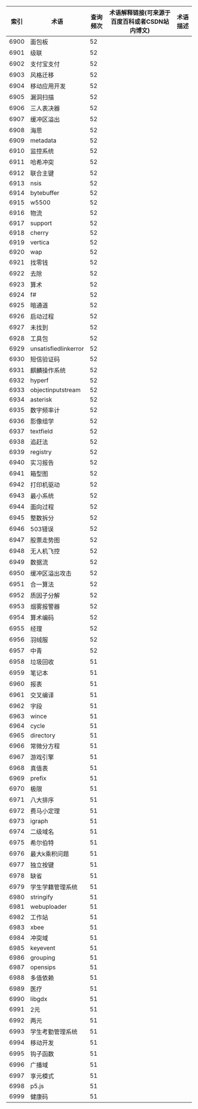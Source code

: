 | 索引   | 术语                   | 查询频次 | 术语解释链接(可来源于百度百科或者CSDN站内博文) | 术语描述 |
| ---- | -------------------- | ---- | -------------------------- | ---- |
| 6900 | 面包板                  | 52   |                            |      |
| 6901 | 级联                   | 52   |                            |      |
| 6902 | 支付宝支付                | 52   |                            |      |
| 6903 | 风格迁移                 | 52   |                            |      |
| 6904 | 移动应用开发               | 52   |                            |      |
| 6905 | 漏洞扫描                 | 52   |                            |      |
| 6906 | 三人表决器                | 52   |                            |      |
| 6907 | 缓冲区溢出                | 52   |                            |      |
| 6908 | 海思                   | 52   |                            |      |
| 6909 | metadata             | 52   |                            |      |
| 6910 | 监控系统                 | 52   |                            |      |
| 6911 | 哈希冲突                 | 52   |                            |      |
| 6912 | 联合主键                 | 52   |                            |      |
| 6913 | nsis                 | 52   |                            |      |
| 6914 | bytebuffer           | 52   |                            |      |
| 6915 | w5500                | 52   |                            |      |
| 6916 | 物流                   | 52   |                            |      |
| 6917 | support              | 52   |                            |      |
| 6918 | cherry               | 52   |                            |      |
| 6919 | vertica              | 52   |                            |      |
| 6920 | wap                  | 52   |                            |      |
| 6921 | 找零钱                  | 52   |                            |      |
| 6922 | 去除                   | 52   |                            |      |
| 6923 | 算术                   | 52   |                            |      |
| 6924 | f#                   | 52   |                            |      |
| 6925 | 暗通道                  | 52   |                            |      |
| 6926 | 启动过程                 | 52   |                            |      |
| 6927 | 未找到                  | 52   |                            |      |
| 6928 | 工具包                  | 52   |                            |      |
| 6929 | unsatisfiedlinkerror | 52   |                            |      |
| 6930 | 短信验证码                | 52   |                            |      |
| 6931 | 麒麟操作系统               | 52   |                            |      |
| 6932 | hyperf               | 52   |                            |      |
| 6933 | objectinputstream    | 52   |                            |      |
| 6934 | asterisk             | 52   |                            |      |
| 6935 | 数字频率计                | 52   |                            |      |
| 6936 | 影像组学                 | 52   |                            |      |
| 6937 | textfield            | 52   |                            |      |
| 6938 | 追赶法                  | 52   |                            |      |
| 6939 | registry             | 52   |                            |      |
| 6940 | 实习报告                 | 52   |                            |      |
| 6941 | 箱型图                  | 52   |                            |      |
| 6942 | 打印机驱动                | 52   |                            |      |
| 6943 | 最小系统                 | 52   |                            |      |
| 6944 | 面向过程                 | 52   |                            |      |
| 6945 | 整数拆分                 | 52   |                            |      |
| 6946 | 503错误                | 52   |                            |      |
| 6947 | 股票走势图                | 52   |                            |      |
| 6948 | 无人机飞控                | 52   |                            |      |
| 6949 | 数据流                  | 52   |                            |      |
| 6950 | 缓冲区溢出攻击              | 52   |                            |      |
| 6951 | 合一算法                 | 52   |                            |      |
| 6952 | 质因子分解                | 52   |                            |      |
| 6953 | 烟雾报警器                | 52   |                            |      |
| 6954 | 算术编码                 | 52   |                            |      |
| 6955 | 经理                   | 52   |                            |      |
| 6956 | 羽绒服                  | 52   |                            |      |
| 6957 | 中青                   | 52   |                            |      |
| 6958 | 垃圾回收                 | 51   |                            |      |
| 6959 | 笔记本                  | 51   |                            |      |
| 6960 | 报表                   | 51   |                            |      |
| 6961 | 交叉编译                 | 51   |                            |      |
| 6962 | 字段                   | 51   |                            |      |
| 6963 | wince                | 51   |                            |      |
| 6964 | cycle                | 51   |                            |      |
| 6965 | directory            | 51   |                            |      |
| 6966 | 常微分方程                | 51   |                            |      |
| 6967 | 游戏引擎                 | 51   |                            |      |
| 6968 | 真值表                  | 51   |                            |      |
| 6969 | prefix               | 51   |                            |      |
| 6970 | 极限                   | 51   |                            |      |
| 6971 | 八大排序                 | 51   |                            |      |
| 6972 | 费马小定理                | 51   |                            |      |
| 6973 | igraph               | 51   |                            |      |
| 6974 | 二级域名                 | 51   |                            |      |
| 6975 | 希尔伯特                 | 51   |                            |      |
| 6976 | 最大k乘积问题              | 51   |                            |      |
| 6977 | 独立按键                 | 51   |                            |      |
| 6978 | 缺省                   | 51   |                            |      |
| 6979 | 学生学籍管理系统             | 51   |                            |      |
| 6980 | stringify            | 51   |                            |      |
| 6981 | webuploader          | 51   |                            |      |
| 6982 | 工作站                  | 51   |                            |      |
| 6983 | xbee                 | 51   |                            |      |
| 6984 | 冲突域                  | 51   |                            |      |
| 6985 | keyevent             | 51   |                            |      |
| 6986 | grouping             | 51   |                            |      |
| 6987 | opensips             | 51   |                            |      |
| 6988 | 多值依赖                 | 51   |                            |      |
| 6989 | 医疗                   | 51   |                            |      |
| 6990 | libgdx               | 51   |                            |      |
| 6991 | 2元                   | 51   |                            |      |
| 6992 | 两元                   | 51   |                            |      |
| 6993 | 学生考勤管理系统             | 51   |                            |      |
| 6994 | 移动开发                 | 51   |                            |      |
| 6995 | 钩子函数                 | 51   |                            |      |
| 6996 | 广播域                  | 51   |                            |      |
| 6997 | 享元模式                 | 51   |                            |      |
| 6998 | p5.js                | 51   |                            |      |
| 6999 | 健康码                  | 51   |                            |      |
